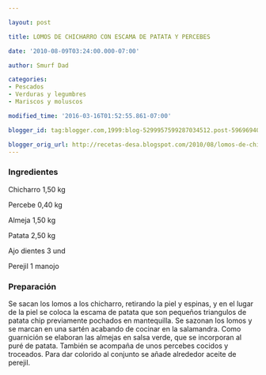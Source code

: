```yaml
---

layout: post

title: LOMOS DE CHICHARRO CON ESCAMA DE PATATA Y PERCEBES

date: '2010-08-09T03:24:00.000-07:00'

author: Smurf Dad

categories:
- Pescados
- Verduras y legumbres
- Mariscos y moluscos

modified_time: '2016-03-16T01:52:55.861-07:00'

blogger_id: tag:blogger.com,1999:blog-5299957599287034512.post-5969694023444094808

blogger_orig_url: http://recetas-desa.blogspot.com/2010/08/lomos-de-chicharro-con-escama-de-patata.html
---
```


<h3>Ingredientes</h3>

Chicharro 1,50 kg

Percebe 0,40 kg

Almeja 1,50 kg

Patata 2,50 kg

Ajo dientes 3 und

Perejil 1 manojo

<h3>Preparación</h3>

Se sacan los lomos a los chicharro, retirando la piel y espinas, y en el lugar de la piel se coloca la escama de patata que son pequeños triangulos de patata chip previamente pochados en mantequilla. Se sazonan los lomos y se marcan en una sartén acabando de cocinar en la salamandra. Como guarnición se elaboran las almejas en salsa verde, que se incorporan al puré de patata. También se acompaña de unos percebes cocidos y troceados. Para dar colorido al conjunto se añade alrededor aceite de perejil.